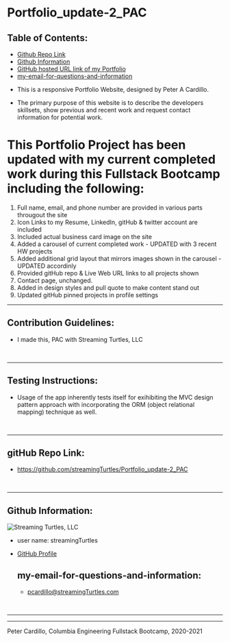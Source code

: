 # Portfolio_update-2_PAC
    
  ## Table of Contents:
  - [Github Repo Link](#github-repo-link)
  - [Github Information](#github-information)
  - [GitHub hosted URL link of my Portfolio](https://streamingturtles.github.io/Portfolio_update-2_PAC/index.html)
  - [my-email-for-questions-and-information](#my-email-for-questions-and-information)



* This is a responsive Portfolio Website, designed by Peter A Cardillo.

* The primary purpose of this website is to describe the developers skillsets, show previous and recent work and request contact information for potential work.

# This Portfolio Project has been updated with my current completed work during this Fullstack Bootcamp including the following:

1. Full name, email, and phone number are provided in various parts througout the site
2. Icon Links to my Resume, LinkedIn, gitHub & twitter account are included
3. Included actual business card image on the site
4. Added a carousel of current completed work - UPDATED with 3 recent HW projects
5. Added additional grid layout that mirrors images shown in the carousel - UPDATED accordinly
6. Provided gitHub repo & Live Web URL links to all projects shown
7. Contact page, unchanged.  
8. Added in design styles and pull quote to make content stand out
9. Updated gitHub pinned projects in profile settings



  - - -
  ## Contribution Guidelines:
  - I made this, PAC with Streaming Turtles, LLC

  &nbsp;
  - - -
  ## Testing Instructions:
  - Usage of the app inherently tests itself for exihibiting the MVC design pattern approach with incorporating the ORM (object relational mapping) technique as well.



  &nbsp;
  - - -
  ## gitHub Repo Link:
  - https://github.com/streamingTurtles/Portfolio_update-2_PAC


  &nbsp;
  - - -
  ## Github Information:

  ![Streaming Turtles, LLC](https://avatars2.githubusercontent.com/u/1152009?v=4)
- user name: streamingTurtles
- [GitHub Profile](https://github.com/streamingTurtles)

  ## my-email-for-questions-and-information:
  - pcardillo@streamingTurtles.com  

  &nbsp;
- - -
- - -
Peter Cardillo, Columbia Engineering Fullstack Bootcamp, 2020-2021  